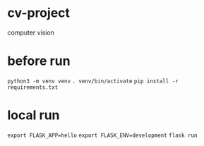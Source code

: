 # cv-project
computer vision

# before run
`python3 -m venv venv`
`. venv/bin/activate`
`pip install -r requirements.txt`

# local run
`export FLASK_APP=hello`
`export FLASK_ENV=development`
`flask run`
